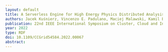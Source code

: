 ```yaml
---
layout: default
title: A Serverless Engine for High Energy Physics Distributed Analysis
authors: Jacek Kuśnierz, Vincenzo E. Padulano, Maciej Malawski, Kamil Burkiewicz, Enric Tejedor Saavedra, Pedro Alonso-Jordá, Michael Pitt and Valentina Avati
publication: 22nd IEEE International Symposium on Cluster, Cloud and Internet Computing (CCGrid)
year: 2022
type: RDF
doi: 10.1109/CCGrid54584.2022.00067
abstract:
---
```

